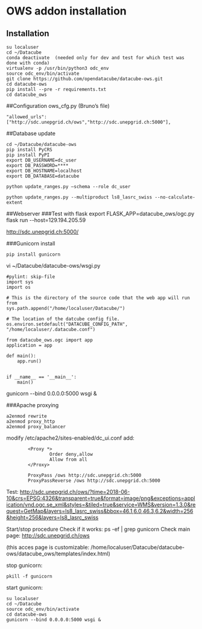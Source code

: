 # OWS addon installation
## Installation
```
su localuser
cd ~/Datacube
conda deactivate  (needed only for dev and test for which test was done with conda)
virtualenv -p /usr/bin/python3 odc_env
source odc_env/bin/activate
git clone https://github.com/opendatacube/datacube-ows.git
cd datacube-ows
pip install --pre -r requirements.txt
cd datacube_ows
```
##Configuration
ows_cfg.py (Bruno’s file)
```
"allowed_urls": ["http://sdc.unepgrid.ch/ows","http://sdc.unepgrid.ch:5000"],
```
##Database update
```
cd ~/Datacube/datacube-ows
pip install PyCRS
pip install PyPI
export DB_USERNAME=dc_user
export DB_PASSWORD=****
export DB_HOSTNAME=localhost
export DB_DATABASE=datacube

python update_ranges.py –schema --role dc_user 

python update_ranges.py --multiproduct ls8_lasrc_swiss --no-calculate-extent
```

##Webserver
###Test with flask
export FLASK_APP=datacube_ows/ogc.py
flask run --host=129.194.205.59

http://sdc.unepgrid.ch:5000/

###Gunicorn install
```
pip install gunicorn
```
vi ~/Datacube/datacube-ows/wsgi.py
```
#pylint: skip-file
import sys
import os

# This is the directory of the source code that the web app will run from
sys.path.append("/home/localuser/Datacube/")

# The location of the datcube config file.
os.environ.setdefault("DATACUBE_CONFIG_PATH", "/home/localuser/.datacube.conf")

from datacube_ows.ogc import app
application = app

def main():
    app.run()


if __name__ == '__main__':
    main()
```
gunicorn --bind 0.0.0.0:5000 wsgi &

###Apache proxying
```
a2enmod rewrite
a2enmod proxy_http
a2enmod proxy_balancer
```
modify /etc/apache2/sites-enabled/dc_ui.conf
add:
```
        <Proxy *>
                Order deny,allow
                Allow from all
        </Proxy>

        ProxyPass /ows http://sdc.unepgrid.ch:5000
        ProxyPassReverse /ows http://sdc.unepgrid.ch:5000
```
Test: http://sdc.unepgrid.ch/ows/?time=2018-06-10&crs=EPSG:4326&transparent=true&format=image/png&exceptions=application/vnd.ogc.se_xml&styles=&tiled=true&service=WMS&version=1.3.0&request=GetMap&layers=ls8_lasrc_swiss&bbox=46.1,6.0,46.3,6.2&width=256&height=256&layers=ls8_lasrc_swiss


Start/stop procedure
Check if it works: ps -ef | grep gunicorn
Check main page: http://sdc.unepgrid.ch/ows
 
(this acces page is customizable: /home/localuser/Datacube/datacube-ows/datacube_ows/templates/index.html)

stop gunicorn: 
```
pkill -f gunicorn
```
start gunicorn:
```
su localuser
cd ~/Datacube
source odc_env/bin/activate
cd datacube-ows
gunicorn --bind 0.0.0.0:5000 wsgi &
```
